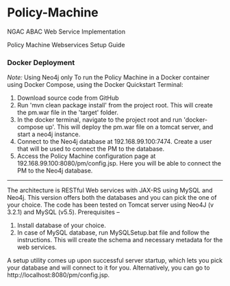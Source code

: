 # Policy-Machine
NGAC ABAC Web Service Implementation

Policy Machine Webservices
Setup Guide

### Docker Deployment
*Note:* Using Neo4j only
To run the Policy Machine in a Docker container using Docker Compose, using the Docker Quickstart Terminal:
1. Download source code from GitHub
2. Run 'mvn clean package install' from the project root.  This will create the pm.war file in the 'target' folder.
3. In the docker terminal, navigate to the project root and run 'docker-compose up'.  This will deploy the pm.war file on a tomcat server, and start a neo4j instance.
4. Connect to the Neo4j database at 192.168.99.100:7474. Create a user that will be used to connect the PM to the database.
4. Access the Policy Machine configuration page at 192.168.99.100:8080/pm/config.jsp. Here you will be able to connect the PM to the Neo4j database.

---

The architecture is RESTful Web services with JAX-RS using MySQL and Neo4j. This version offers both the databases and you can pick the one of your choice. The code has been tested on Tomcat server using Neo4J (v 3.2.1) and MySQL (v5.5). 
Prerequisites – 
1.	Install database of your choice. 
2.	In case of MySQL database, run MySQLSetup.bat file and follow the instructions. This will create the schema and necessary metadata for the web services. 

A setup utility comes up upon successful server startup, which lets you pick your database and will connect to it for you. Alternatively, you can go to http://localhost:8080/pm/config.jsp.

